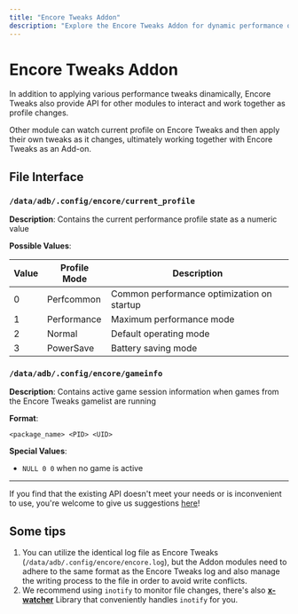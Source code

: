 ```yaml
---
title: "Encore Tweaks Addon"
description: "Explore the Encore Tweaks Addon for dynamic performance optimization, API integration, and seamless module collaboration."
---
```


# Encore Tweaks Addon

In addition to applying various performance tweaks dinamically, Encore Tweaks also provide API for other modules to interact and work together as profile changes.

Other module can watch current profile on Encore Tweaks and then apply their own tweaks as it changes, ultimately working together with Encore Tweaks as an Add-on.

## File Interface

### `/data/adb/.config/encore/current_profile`

**Description**: Contains the current performance profile state as a numeric value

**Possible Values**:

| Value | Profile Mode    | Description                                |
|-------|-----------------|--------------------------------------------|
| 0     | Perfcommon      | Common performance optimization on startup |
| 1     | Performance     | Maximum performance mode                   |
| 2     | Normal          | Default operating mode                     |
| 3     | PowerSave       | Battery saving mode                        |

### `/data/adb/.config/encore/gameinfo`

**Description**: Contains active game session information when games from the Encore Tweaks gamelist are running

**Format**:
```
<package_name> <PID> <UID>
```

**Special Values**:
- `NULL 0 0` when no game is active

---

If you find that the existing API doesn't meet your needs or is inconvenient to use, you're welcome to give us suggestions [here](https://github.com/Rem01Gaming/encore/issues)!

## Some tips

1. You can utilize the identical log file as Encore Tweaks (`/data/adb/.config/encore/encore.log`), but the Addon modules need to adhere to the same format as the Encore Tweaks log and also manage the writing process to the file in order to avoid write conflicts.
2. We recommend using `inotify` to monitor file changes, there's also **[x-watcher](https://github.com/nikp123/x-watcher)** Library that conveniently handles `inotify` for you.
